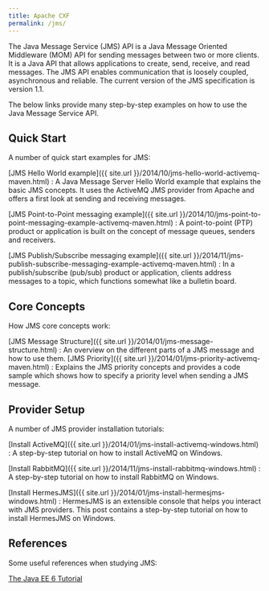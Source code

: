 ```yaml
---
title: Apache CXF
permalink: /jms/
---
```


The Java Message Service (JMS) API is a Java Message Oriented Middleware (MOM) API for sending messages between two or more clients. It is a Java API that allows applications to create, send, receive, and read messages. The JMS API enables communication that is loosely coupled, asynchronous and reliable. The current version of the JMS specification is version 1.1.

The below links provide many step-by-step examples on how to use the Java Message Service API.

## Quick Start

A number of quick start examples for JMS:

[JMS Hello World example]({{ site.url }}/2014/10/jms-hello-world-activemq-maven.html)
: A Java Message Server Hello World example that explains the basic JMS concepts. It uses the ActiveMQ JMS provider from Apache and offers a first look at sending and receiving messages.

[JMS Point-to-Point messaging example]({{ site.url }}/2014/10/jms-point-to-point-messaging-example-activemq-maven.html)
: A point-to-point (PTP) product or application is built on the concept of message queues, senders and receivers.

[JMS Publish/Subscribe messaging example]({{ site.url }}/2014/11/jms-publish-subscribe-messaging-example-activemq-maven.html)
: In a publish/subscribe (pub/sub) product or application, clients address messages to a topic, which functions somewhat like a bulletin board.

## Core Concepts

How JMS core concepts work:

[JMS Message Structure]({{ site.url }}/2014/01/jms-message-structure.html)
: An overview on the different parts of a JMS message and how to use them.
[JMS Priority]({{ site.url }}/2014/01/jms-priority-activemq-maven.html)
: Explains the JMS priority concepts and provides a code sample which shows how to specify a priority level when sending a JMS message.
    
## Provider Setup

A number of JMS provider installation tutorials:

[Install ActiveMQ]({{ site.url }}/2014/01/jms-install-activemq-windows.html)
: A step-by-step tutorial on how to install ActiveMQ on Windows.

[Install RabbitMQ]({{ site.url }}/2014/11/jms-install-rabbitmq-windows.html)
: A step-by-step tutorial on how to install RabbitMQ on Windows.

[Install HermesJMS]({{ site.url }}/2014/01/jms-install-hermesjms-windows.html)
: HermesJMS is an extensible console that helps you interact with JMS providers. This post contains a step-by-step tutorial on how to install HermesJMS on Windows.


## References

Some useful references when studying JMS:

[The Java EE 6 Tutorial](http://docs.oracle.com/javaee/6/tutorial/doc/bncdq.html)
